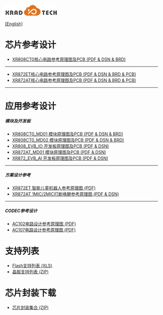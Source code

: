 
![](../../images/XRADIOTECHLOGO.png)

[[English]](index-en.md)

# 芯片参考设计

* [XR808CT0核心电路参考原理图及PCB (PDF & DSN & BRD)](../../doc/XR808/hdk/XR808CT0_REF.ZIP)

----

* [XR872ET核心电路参考原理图及PCB (PDF & DSN & BRD & PCB)](../../doc/XR872/hdk/XR872ET_REF.ZIP)
* [XR872AT核心电路参考原理图及PCB (PDF & DSN & BRD & PCB)](../../doc/XR872/hdk/XR872AT_REF.ZIP)

----

# 应用参考设计

##### 模块及开发板

  * [XR808CT0_MD01 模块原理图及PCB (PDF & DSN & BRD)](../../doc/XR808/hdk/XR808CT0_MD01.ZIP)
  * [XR808CT0_MD02 模块原理图及PCB (PDF & DSN & BRD)](../../doc/XR808/hdk/XR808CT0_MD02.ZIP)
  * [XR808_EVB_IO 开发板原理图及PCB (PDF & DSN)](../../doc/XR808/hdk/XR808_EVB_IO_V1.0.ZIP) 
  * [XR872AT_MD01 模块原理图及PCB (PDF & DSN)](../../doc/XR872/hdk/XR872AT_MD01_V1.0.ZIP)
  * [XR872_EVB_AI 开发板原理图及PCB (PDF & DSN)](../../doc/XR872/hdk/XR872_EVB_AI_V1.0.ZIP)

----

##### 方案设计参考

* [XR872ET 智能儿童机器人参考原理图 (PDF)](../../doc/XR872/hdk/xr872et_storytoy_ref_v1_0-20190726.pdf)
* [XR872AT 1MIC/2MIC打断唤醒参考原理图 (PDF & DSN)](../../doc/XR872/hdk/XR872AT_1&2MIC_AEC_REF.ZIP)

----

##### CODEC参考设计

* [AC102电路设计参考原理图 (PDF)](../../doc/AC102/AC102-DEMO-V1.2.pdf)
* [AC107电路设计参考原理图 (PDF)](../../doc/AC107/AC107_4MIC1REF_EVB_V1_0_20190227-1.pdf)

# 支持列表

* [Flash支持列表 (XLS)](../../download/2.产品指导/XR872_XR808_SPI_Nor_Flash_Support_List_V1.0.xls)
* [晶振支持列表 (ZIP)](../../download/2.产品指导/XRADIO_CRYSTAL_Support_List_V1.0.zip)

# 芯片封装下载

* [芯片封装集合 (ZIP)](../../doc/package/PCB_Package_REF.zip)
